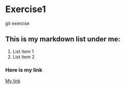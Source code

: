 # Exercise1
git exercise
## This is my markdown list under me:

1. List item 1
2. List item 2

### Here is my link
[My link](www.foodieandson.com)
